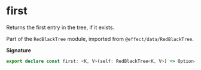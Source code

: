 # first

Returns the first entry in the tree, if it exists.

Part of the `RedBlackTree` module, imported from `@effect/data/RedBlackTree`.

**Signature**

```ts
export declare const first: <K, V>(self: RedBlackTree<K, V>) => Option<readonly [K, V]>
```

